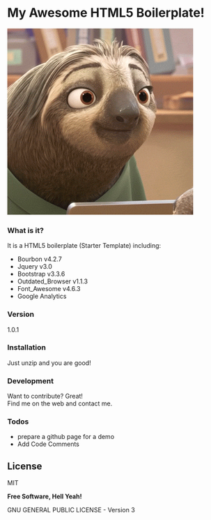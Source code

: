# My Awesome HTML5 Boilerplate!

![This is Awesome!](https://raw.githubusercontent.com/danielt69/My_Awesome_HTML_Boilerplate/master/img/wow.gif)  

### What is it?

It is a HTML5 boilerplate (Starter Template) including:

  - Bourbon v4.2.7
  - Jquery v3.0
  - Bootstrap v3.3.6
  - Outdated_Browser v1.1.3
  - Font_Awesome v4.6.3
  - Google Analytics


### Version
1.0.1

### Installation

Just unzip and you are good!

### Development

Want to contribute? Great!  
Find me on the web and contact me.


### Todos

 - prepare a github page for a demo
 - Add Code Comments

License
----

MIT


**Free Software, Hell Yeah!**

GNU GENERAL PUBLIC LICENSE - Version 3
